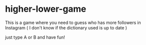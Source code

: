 # higher-lower-game
This is a game where you need to guess who has more followers in Instagram ( I don't know if the dictionary used is up to date )

just type A or B and have fun!
